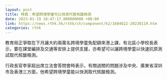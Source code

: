 ```yaml
---
layout: post
title: 特首：希望跨境學童可以快測代替核酸檢測
date: 2023-01-19 18:47:17.000000000 +08:00
link: https://news.rthk.hk/rthk/ch/component/k2/1684622-20230119.htm
categories: rthk
---
```


教育局正爭取在下月讓大約兩萬名跨境學童免配額來港上課，有北區小學校長表示，要在課堂編排及交通等安排上提供支援，亦希望可以讓跨境學童以快速抗原測試取代核酸檢測。

行政長官李家超出席立法會答問會時表示，有關過關的問題涉及中央、廣東省深圳市及香港三方面，他希望跨境學童能以快測取代核酸檢測。
